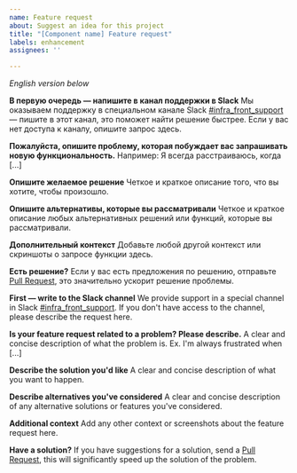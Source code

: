 ```yaml
---
name: Feature request
about: Suggest an idea for this project
title: "[Component name] Feature request"
labels: enhancement
assignees: ''

---
```


*English version below*

**В первую очередь — напишите в канал поддержки в Slack**
Мы оказываем поддержку в специальном канале Slack [#infra_front_support](https://kontur.slack.com/archives/C013HTCE18Q) — пишите в этот канал, это поможет  найти решение быстрее. Если у вас нет доступа к каналу, опишите запрос здесь.

**Пожалуйста, опишите проблему, которая побуждает вас запрашивать новую функциональность.**
Например: Я всегда расстраиваюсь, когда [...]

**Опишите желаемое решение**
Четкое и краткое описание того, что вы хотите, чтобы произошло.

**Опишите альтернативы, которые вы рассматривали**
Четкое и краткое описание любых альтернативных решений или функций, которые вы рассматривали.

**Дополнительный контекст**
Добавьте любой другой контекст или скриншоты о запросе функции здесь.

**Есть решение?**
Если у вас есть предложения по решению, отправьте [Pull Request](https://github.com/skbkontur/retail-ui/blob/master/contributing.md#pull-request), это значительно ускорит решение проблемы.



**First — write to the Slack channel**
We provide support in a special channel in Slack [#infra_front_support](https://kontur.slack.com/archives/C013HTCE18Q). If you don't have access to the channel, please describe the request here.

**Is your feature request related to a problem? Please describe.**
A clear and concise description of what the problem is. Ex. I'm always frustrated when [...]

**Describe the solution you'd like**
A clear and concise description of what you want to happen.

**Describe alternatives you've considered**
A clear and concise description of any alternative solutions or features you've considered.

**Additional context**
Add any other context or screenshots about the feature request here.

**Have a solution?**
If you have suggestions for a solution, send a [Pull Request](https://github.com/skbkontur/retail-ui/blob/master/contributing.md#pull-request), this will significantly speed up the solution of the problem.
